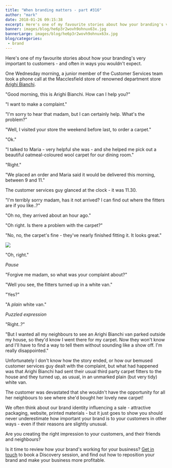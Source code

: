 ```yaml
---
title: "When branding matters - part #316"
author: "mark"
date: 2018-01-26 09:15:38
excerpt: Here's one of my favourite stories about how your branding's very important to customers - and often in ways you wouldn't expect...
banner: images/blog/he6p3r2wovh9ohnux63x.jpg
bannerLarge: images/blog/he6p3r2wovh9ohnux63x.jpg
blog/categories: 
 - brand
---
```


Here's one of my favourite stories about how your branding's very important to customers - and often in ways you wouldn't expect.

One Wednesday morning, a junior member of the Customer Services team took a phone call at the Macclesfield store of renowned department store [Arighi Bianchi](https://www.arighibianchi.co.uk/).

"Good morning, this is Arighi Bianchi. How can I help you?"

"I want to make a complaint."

"I'm sorry to hear that madam, but I can certainly help. What's the problem?"

"Well, I visited your store the weekend before last, to order a carpet."

"Ok."

"I talked to Maria - very helpful she was - and she helped me pick out a beautiful oatmeal-coloured wool carpet for our dining room."

"Right."

"We placed an order and Maria said it would be delivered this morning, between 9 and 11."

The customer services guy glanced at the clock - it was 11.30.

"I'm terribly sorry madam, has it not arrived? I can find out where the fitters are if you like..?"

"Oh no, they arrived about an hour ago."

"Oh right. Is there a problem with the carpet?"

"No, no, the carpet's fine - they've nearly finished fitting it. It looks great."

![](images/blog/shutterstock_88822819.jpg)

"Oh, right."

*Pause*

"Forgive me madam, so what was your complaint about?"

"Well you see, the fitters turned up in a white van."

"Yes?"

"A *plain* white van."

*Puzzled expression*

"Right..?"

"But I wanted all my neighbours to see an Arighi Bianchi van parked outside my house, so they'd know I went there for my carpet. Now they won't know and I'll have to find a way to tell them without sounding like a show off. I'm really disappointed."

Unfortunately I don't know how the story ended, or how our bemused customer services guy dealt with the complaint, but what had happened was that Arighi Bianchi had sent their usual third party carpet fitters to the house and they turned up, as usual, in an unmarked plain (but very tidy) white van.

The customer was devastated that she wouldn't have the opportunity for all her neighbours to see where she'd bought her lovely new carpet!

We often think about our brand identity influencing a sale - attractive packaging, website, printed materials - but it just goes to show you should never underestimate how important your brand is to your customers in other ways - even if their reasons are slightly unusual.

Are you creating the right impression to your customers, and their friends and neighbours?

Is it time to review how your brand's working for your business? [Get in touch](http://www.tomango.co.uk/contact/) to book a Discovery session, and find out how to reposition your brand and make your business more profitable.


